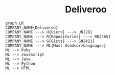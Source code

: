 <h1 align="center">Deliveroo</h1>

```mermaid
graph LR
COMPANY_NAME{Deliveroo}
COMPANY_NAME ---> U{Users} ---> UN[28]
COMPANY_NAME ---> R{Repositories} ---> RN[465]
COMPANY_NAME ---> G{Gists} ---> GN[421]
COMPANY_NAME ---> ML{Most Used<br>Languages}
ML --> Ruby
ML --> JavaScript
ML --> Java
ML --> Python
ML --> HTML
```
